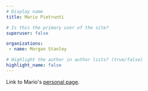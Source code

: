 ```yaml
---
# Display name
title: Mario Pietrunti

# Is this the primary user of the site?
superuser: false

organizations:
 - name: Morgan Stanley

# Highlight the author in author lists? (true/false)
highlight_name: false
---
```

Link to Mario's <a href="https://ideas.repec.org/f/ppi344.html" target="_blank" rel="noopener noreferrer"> personal page</a>.
